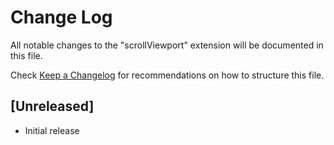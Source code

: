 # Change Log

All notable changes to the "scrollViewport" extension will be documented in this file.

Check [Keep a Changelog](http://keepachangelog.com/) for recommendations on how to structure this file.

## [Unreleased]

- Initial release
